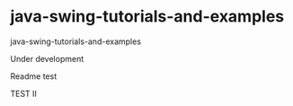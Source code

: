 # java-swing-tutorials-and-examples

java-swing-tutorials-and-examples

Under development

Readme test

TEST II
